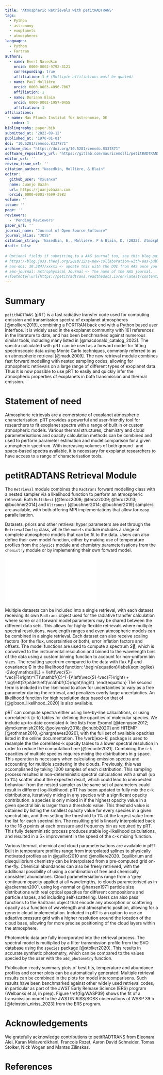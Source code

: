 ```yaml
---
title: 'Atmospheric Retrievals with petitRADTRANS'
tags:
  - Python
  - astronomy
  - exoplanets
  - atmospheres
languages:
  - Python
  - Fortran
authors:
  - name: Evert Nasedkin
    orcid: 0000-0002-9792-3121
    corresponding: true
    affiliation: 1 # (Multiple affiliations must be quoted)
  - name: Paul Mollière
    orcid: 0000-0003-4096-7067
    affiliation: 1
  - name: Doriann Blain
    orcid: 0000-0002-1957-0455
    affiliation: 1
affiliations:
 - name: Max Planck Institut für Astronomie, DE
   index: 1
bibliography: paper.bib
submitted_at: '2023-09-12'
published_at: '1970-01-01'
doi: "10.5281/zenodo.8337871"
archive_doi: "https://doi.org/10.5281/zenodo.8337871"
software_repository_url: "https://gitlab.com/mauricemolli/petitRADTRANS"
editor_url: ''
review_issue_url: ''
citation_author: "Nasedkin, Mollière, & Blain"
editor:
  github_user: "@xuanxu"
  name: Juanjo Bazán
  url: https://juanjobazan.com
  orcid: 0000-0001-7699-3983
volume: ''
issue: ''
page: ''
reviewers:
  - 'Pending Reviewers'
paper_url: ''
journal_name: "Journal of Open Source Software"
journal_alias: "JOSS"
citation_string: 'Nasedkin, E., Mollière, P & Blain, D, (2023). Atmospheric Retrievals with petitRADTRANS. Journal of Open Source Software'
draft: false

# Optional fields if submitting to a AAS journal too, see this blog post:
# https://blog.joss.theoj.org/2018/12/a-new-collaboration-with-aas-publishing
# aas-doi: 10.3847/xxxxx <- update this with the DOI from AAS once you know it.
# aas-journal: Astrophysical Journal <- The name of the AAS journal.
#\footnote{\url{https://petitradtrans.readthedocs.io/en/latest/content/notebooks/pRT_Retrieval_Example.html}}. 
---
```


# Summary

`petitRADTRANS` (pRT) is a fast radiative transfer code used for computing emission and transmission spectra of exoplanet atmospheres [@molliere2019], combining a FORTRAN back end with a Python based user interface.
It is widely used in the exoplanet community with 161 references in the literature to date, and has been benchmarked against numerous similar tools, including many listed in [@macdonald_catalog_2023].
The spectra calculated with pRT can be used as a forward model for fitting spectroscopic data using Monte Carlo techniques, commonly referred to as an atmospheric retrieval [@madu2009].
The new retrieval module combines fast forward modelling with nested sampling codes, allowing for atmospheric retrievals on a large range of different types of exoplanet data.
Thus it is now possible to use pRT to easily and quickly infer the atmospheric properties of exoplanets in both transmission and thermal emission.

# Statement of need

Atmospheric retrievals are a cornerstone of exoplanet atmospheric characterisation.
pRT provides a powerful and user-friendly tool for researchers to fit exoplanet spectra with a range of built in or custom atmospheric models.
Various thermal structures, chemistry and cloud parameterisations and opacity calculation methods can be combined and used to perform parameter estimation and model comparison for a given atmospheric spectrum.
With increasing volumes of both ground- and space-based spectra available, it is necessary for exoplanet researchers to have access to a range of characterisation tools.

# petitRADTANS Retrieval Module
The `Retrieval` module combines the `Radtrans` forward modelling class with a nested sampler via a likelihood function to perform an atmospheric retrieval.
Both `MultiNest` [@feroz2008; @feroz2009; @feroz2013; @buchner2014] and `Ultranest` [@buchner2014; @buchner2019] samplers are available, with both offering MPI implementations that allow for easy parallelisation.

Datasets, priors and other retrieval hyper parameters are set through the `RetrievalConfig` class, while the `models` module includes a range of complete atmospheric models that can be fit to the data.
Users can also define their own model function, either by making use of temperature profiles from the `physics` module and chemistry parameterisations from the `chemistry` module or by implementing their own forward model. 

![Typical example of default pRT outputs. This highlights the fit of a transmission spectrum model to JWST/NIRISS/SOSS data of WASP 39 b as part of the Transiting Early Release Science program.\label{fig:WASP39}](WASP39b_NIRISSSOSSO1_typical_bestfit_spec.pdf)

Multiple datasets can be included into a single retrieval, with each dataset receiving its own `Radtrans` object used for the radiative transfer calculation where some or all forward model parameters may be shared between the different data sets.
This allows for highly flexible retrievals where multiple spectral resolutions, wavelength ranges and even atmospheric models can be combined in a single retrieval.
Each dataset can also receive scaling factors (for the flux, uncertainties or both), error inflation factors and offsets.
The model functions are used to compute a spectrum $\vec{S}$, which is convolved to the instrumental resolution and binned to the wavelength bins of the data using a custom binning function to account for non-uniform bin sizes.
The resulting spectrum compared to the data with flux $\vec{F}$ and covariance $\mathbf{C}$ in the likelihood function:
\begin{equation}\label{eqn:loglike}
    -2\log\mathcal{L} = \left(\vec{S}-\vec{F}\right)^{T}\mathbf{C}^{-1}\left(\vec{S}-\vec{F}\right) + \log\left(2\pi\det\left(\mathbf{C}\right)\right).
\end{equation}
The second term is included in the likelihood to allow for uncertainties to vary as a free parameter during the retrieval, and penalizes overly large uncertainties.
An likelihood function for high resolution data based on that of [@gibson_likelihood_2020] is also available.

pRT can compute spectra either using line-by-line calculations, or using correlated-k (c-k) tables for defining the opacities of molecular species.
We include up-to-date correlated-k line lists from Exomol [@tennyson2012; @mckemmish2016; @polyansky2018; @chubb2020] and HITEMP [@rothman2010, @hargreaves2020], with the full set of available opacities listed in the online documentation.
The \verb|exo-k| package is used to resample the the correlated-k opacity tables to a lower spectral resolution in order to reduce the computation time [@leconte2021].
Combining the c-k opacities of multiple species requires mixing the distributions in $g$ space. 
This operation is necessary when calculating emission spectra and accounting for multiple scattering in the clouds.
Previously, this was accomplished by taking 1000 samples of each distribution.
This sampling process resulted in non-deterministic spectral calculations with a small (up to 1%) scatter about the expected result, which could lead to unexpected behaviour from the nested sampler as the same set of parameters could result in different log-likelihood.
pRT has been updated to fully mix the c-k distributions, iteratively mixing in any species with a significant opacity contribution: a species is only mixed in if the highest opacity value in a given spectral bin is larger than  a threshold value. 
This theshold value is obtained by listing the smallest opacity value for every species in a given spectral bin, and then setting the threshold to 1% of the largest value from the list for each spectral bin.
The resulting grid is linearly interpolated back to the 16 $g$ points at each pressure and frequency bin as required by pRT.
This fully deterministic process produces stable log-likelihood calculations, and resulted in a 5$\times$ improvement in the speed of the c-k mixing function.

Various thermal, chemical and cloud parameterisations are available in pRT.
Built in temperature profiles range from interpolated splines to physically motivated profiles as in @guillot2010 and @molliere2020.
Equilibrium and disequilibrium chemistry can be interpolated from a pre-computed grid on-the-fly.
Chemical abundances can also be freely retrieved, with the additional possibility of using a combination of free and chemically consistent abundances.
Cloud parametersiations range from a 'grey' continuum opacity applied at all wavelengths, to clouds parameterised as in @ackerman2001, using log-normal or @hansen1971 particle size distributions with real optical opacities for different compositions and particle shapes, and including self-scattering.
Users can also pass functions to the Radtrans object that encode any absorption or scattering opacity as a function of wavelength and atmospheric position, allowing for a generic cloud implementation.
Included in pRT is an option to use an adaptive pressure grid with a higher resolution around the location of the cloud base, allowing for more precise positioning of the cloud layers within the atmosphere. 

Photometric data are fully incorporated into the retrieval process.
The spectral model is multiplied by a filter transmission profile from the SVO database using the `species` package [@stolker2020].
This results in accurate synthetic photometry, which can be compared to the values specied by the user with the `add_photometry` function.

Publication-ready summary plots of best fits, temperature and abundance profiles and corner plots can be automatically generated.
Multiple retrieval results can be combined in the plots for model intercomparisons.
Such results have been benchmarked against other widely used retrieval codes, in particular as part of the JWST Early Release Science (ERS) program (Welbanks et al, in prep).
Figure \ref{fig:WASP39} shows the fit of a transmission model to the JWST/NIRISS/SOSS observations of WASP 39 b [@feinstein_niriss_2023] from the ERS program.



# Acknowledgements

We gratefully acknowledge contributions to petitRADTRANS from Eleonara Alei, Karan Molaverdikhani, Francois Rozet, Aaron David Schneider, Tomas Stolker, Nick Wogan and Mantas Zilinskas.

# References
